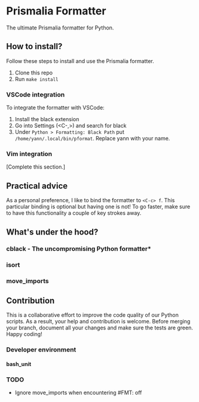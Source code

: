 # Prismalia Formatter

The ultimate Prismalia formatter for Python.

## How to install?

Follow these steps to install and use the Prismalia formatter.

1. Clone this repo
2. Run `make install`

### VSCode integration

To integrate the formatter with VSCode:

1. Install the black extension
2. Go into Settings (<C-,>) and search for black
3. Under `Python > Formatting: Black Path` put `/home/yann/.local/bin/pformat`. Replace yann with your name.

### Vim integration

[Complete this section.]

## Practical advice

As a personal preference, I like to bind the formatter to `<C-c> f`. This
particular binding is optional but having one is not! To go faster, make sure
to have this functionality a couple of key strokes away.

## What's under the hood?

### cblack - The uncompromising Python formatter*

### isort

### move_imports

## Contribution

This is a collaborative effort to improve the code quality of our Python scripts.
As a result, your help and contribution is welcome. Before merging your branch,
document all your changes and make sure the tests are green. Happy coding!

### Developer environment

#### bash_unit

### TODO

- Ignore move_imports when encountering #FMT: off
